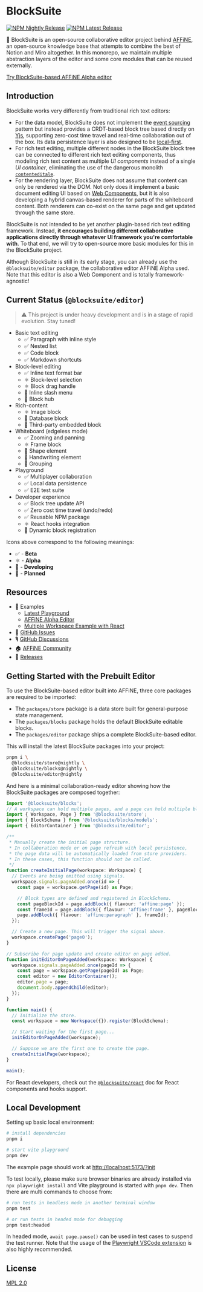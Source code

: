 # BlockSuite

[![NPM Nightly Release](https://img.shields.io/npm/v/@blocksuite/editor/nightly)](https://github.com/toeverything/blocksuite/actions/workflows/nightly-release.yml?query=branch%3Amaster)
[![NPM Latest Release](https://img.shields.io/npm/v/@blocksuite/store.svg?maxAge=300&color=6880ff)](./packages/store/package.json)

💠 BlockSuite is an open-source collaborative editor project behind [AFFiNE](https://github.com/toeverything/AFFiNE), an open-source knowledge base that attempts to combine the best of Notion and Miro altogether. In this monorepo, we maintain multiple abstraction layers of the editor and some core modules that can be reused externally.

[Try BlockSuite-based AFFiNE Alpha editor](https://pathfinder.affine.pro/)

## Introduction

BlockSuite works very differently from traditional rich text editors:

- For the data model, BlockSuite does not implement the [event sourcing](https://martinfowler.com/eaaDev/EventSourcing.html) pattern but instead provides a CRDT-based block tree based directly on [Yjs](https://github.com/yjs/yjs), supporting zero-cost time travel and real-time collaboration out of the box. Its data persistence layer is also designed to be [local-first](https://martin.kleppmann.com/papers/local-first.pdf).
- For rich text editing, multiple different nodes in the BlockSuite block tree can be connected to different rich text editing components, thus modeling rich text content as multiple _UI components_ instead of a single _UI container_, eliminating the use of the dangerous monolith [`contenteditale`](https://developer.mozilla.org/en-US/docs/Web/HTML/Global_attributes/contenteditable).
- For the rendering layer, BlockSuite does not assume that content can only be rendered via the DOM. Not only does it implement a basic document editing UI based on [Web Components](https://developer.mozilla.org/en-US/docs/Web/Web_Components), but it is also developing a hybrid canvas-based renderer for parts of the whiteboard content. Both renderers can co-exist on the same page and get updated through the same store.

BlockSuite is not intended to be yet another plugin-based rich text editing framework. Instead, **it encourages building different collaborative applications directly through whatever UI framework you're comfortable with**. To that end, we will try to open-source more basic modules for this in the BlockSuite project.

Although BlockSuite is still in its early stage, you can already use the `@blocksuite/editor` package, the collaborative editor AFFiNE Alpha used. Note that this editor is also a Web Component and is totally framework-agnostic!

## Current Status (`@blocksuite/editor`)

> ⚠️ This project is under heavy development and is in a stage of rapid evolution. Stay tuned!

- Basic text editing
  - ✅ Paragraph with inline style
  - ✅ Nested list
  - ✅ Code block
  - ✅ Markdown shortcuts
- Block-level editing
  - ✅ Inline text format bar
  - ⚛️ Block-level selection
  - ⚛️ Block drag handle
  - 🚧 Inline slash menu
  - 🚧 Block hub
- Rich-content
  - ⚛️ Image block
  - 🚧 Database block
  - 📌 Third-party embedded block
- Whiteboard (edgeless mode)
  - ✅ Zooming and panning
  - ⚛️ Frame block
  - 🚧 Shape element
  - 🚧 Handwriting element
  - 📌 Grouping
- Playground
  - ✅ Multiplayer collaboration
  - ✅ Local data persistence
  - ✅ E2E test suite
- Developer experience
  - ✅ Block tree update API
  - ✅ Zero cost time travel (undo/redo)
  - ✅ Reusable NPM package
  - ⚛️ React hooks integration
  - 📌 Dynamic block registration

Icons above correspond to the following meanings:

- ✅ - **Beta**
- ⚛️ - **Alpha**
- 🚧 - **Developing**
- 📌 - **Planned**

## Resources

- 🎁 Examples
  - [Latest Playground](https://block-suite.pages.dev/?init)
  - [AFFiNE Alpha Editor](https://pathfinder.affine.pro/)
  - [Multiple Workspace Example with React](https://blocksuite-react.vercel.app/)
- 📍 [GitHub Issues](https://github.com/toeverything/blocksuite/issues)
- 🎙️ [GitHub Discussions](https://github.com/toeverything/blocksuite/discussions)
- 🏠 [AFFiNE Community](https://community.affine.pro/c/open-development/)
- 🚀 [Releases](https://github.com/toeverything/blocksuite/releases)

## Getting Started with the Prebuilt Editor

To use the BlockSuite-based editor built into AFFiNE, three core packages are required to be imported:

- The `packages/store` package is a data store built for general-purpose state management.
- The `packages/blocks` package holds the default BlockSuite editable blocks.
- The `packages/editor` package ships a complete BlockSuite-based editor.

This will install the latest BlockSuite packages into your project:

```sh
pnpm i \
  @blocksuite/store@nightly \
  @blocksuite/blocks@nightly \
  @blocksuite/editor@nightly
```

And here is a minimal collaboration-ready editor showing how the BlockSuite packages are composed together:

```ts
import '@blocksuite/blocks';
// A workspace can hold multiple pages, and a page can hold multiple blocks.
import { Workspace, Page } from '@blocksuite/store';
import { BlockSchema } from '@blocksuite/blocks/models';
import { EditorContainer } from '@blocksuite/editor';

/**
 * Manually create the initial page structure.
 * In collaboration mode or on page refresh with local persistence,
 * the page data will be automatically loaded from store providers.
 * In these cases, this function should not be called.
 */
function createInitialPage(workspace: Workspace) {
  // Events are being emitted using signals.
  workspace.signals.pageAdded.once(id => {
    const page = workspace.getPage(id) as Page;

    // Block types are defined and registered in BlockSchema.
    const pageBlockId = page.addBlock({ flavour: 'affine:page' });
    const frameId = page.addBlock({ flavour: 'affine:frame' }, pageBlockId);
    page.addBlock({ flavour: 'affine:paragraph' }, frameId);
  });

  // Create a new page. This will trigger the signal above.
  workspace.createPage('page0');
}

// Subscribe for page update and create editor on page added.
function initEditorOnPageAdded(workspace: Workspace) {
  workspace.signals.pageAdded.once(pageId => {
    const page = workspace.getPage(pageId) as Page;
    const editor = new EditorContainer();
    editor.page = page;
    document.body.appendChild(editor);
  });
}

function main() {
  // Initialize the store.
  const workspace = new Workspace({}).register(BlockSchema);

  // Start waiting for the first page...
  initEditorOnPageAdded(workspace);

  // Suppose we are the first one to create the page.
  createInitialPage(workspace);
}

main();
```

For React developers, check out the [`@blocksuite/react`](./packages/react/README.md) doc for React components and hooks support.

## Local Development

Setting up basic local environment:

```bash
# install dependencies
pnpm i

# start vite playground
pnpm dev
```

The example page should work at [http://localhost:5173/?init](http://localhost:5173/?init)

To test locally, please make sure browser binaries are already installed via `npx playwright install` and Vite playground is started with `pnpm dev`. Then there are multi commands to choose from:

```bash
# run tests in headless mode in another terminal window
pnpm test

# or run tests in headed mode for debugging
pnpm test:headed
```

In headed mode, `await page.pause()` can be used in test cases to suspend the test runner. Note that the usage of the [Playwright VSCode extension](https://marketplace.visualstudio.com/items?itemName=ms-playwright.playwright) is also highly recommended.

## License

[MPL 2.0](./LICENSE)
